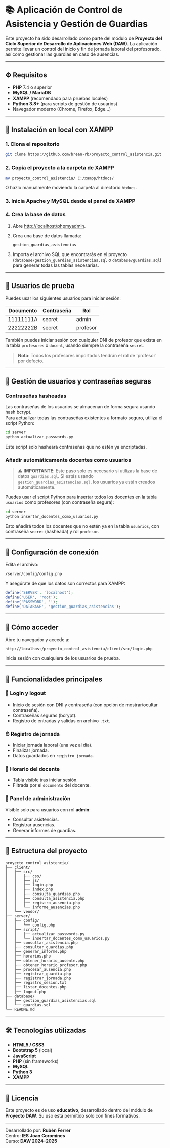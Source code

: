 # 📚 Aplicación de Control de Asistencia y Gestión de Guardias

Este proyecto ha sido desarrollado como parte del módulo de **Proyecto del Ciclo Superior de Desarrollo de Aplicaciones Web (DAW)**. La aplicación permite llevar un control del inicio y fin de jornada laboral del profesorado, así como gestionar las guardias en caso de ausencias.

---

## ⚙️ Requisitos

- **PHP** 7.4 o superior  
- **MySQL / MariaDB**  
- **XAMPP** (recomendado para pruebas locales)  
- **Python 3.8+** (para scripts de gestión de usuarios)  
- Navegador moderno (Chrome, Firefox, Edge...)

---

## 🚀 Instalación en local con XAMPP

### 1. Clona el repositorio

```bash
git clone https://github.com/brean-rb/proyecto_control_asistencia.git
```

### 2. Copia el proyecto a la carpeta de XAMPP

```bash
mv proyecto_control_asistencia/ C:/xampp/htdocs/
```

O hazlo manualmente moviendo la carpeta al directorio `htdocs`.

### 3. Inicia Apache y MySQL desde el panel de XAMPP

### 4. Crea la base de datos

1. Abre [http://localhost/phpmyadmin](http://localhost/phpmyadmin).  
2. Crea una base de datos llamada:

   ```
   gestion_guardias_asistencias
   ```

3. Importa el archivo SQL que encontrarás en el proyecto (`database/gestion_guardias_asistencias.sql` o `database/guardias.sql`) para generar todas las tablas necesarias.

---

## 👤 Usuarios de prueba

Puedes usar los siguientes usuarios para iniciar sesión:

| Documento   | Contraseña | Rol       |
|-------------|------------|-----------|
| 11111111A   | secret     | admin     |
| 22222222B   | secret     | profesor  |

También puedes iniciar sesión con cualquier DNI de profesor que exista en la tabla `profesores` o `docent`, usando siempre la contraseña `secret`.

> **Nota**: Todos los profesores importados tendrán el rol de 'profesor' por defecto.

---

## 🧩 Gestión de usuarios y contraseñas seguras

### Contraseñas hasheadas

Las contraseñas de los usuarios se almacenan de forma segura usando hash bcrypt.  
Para actualizar todas las contraseñas existentes a formato seguro, utiliza el script Python:

```bash
cd server
python actualizar_passwords.py
```

Este script solo hasheará contraseñas que no estén ya encriptadas.

### Añadir automáticamente docentes como usuarios

> ⚠️ **IMPORTANTE**: Este paso solo es necesario si utilizas la base de datos `guardias.sql`. Si estás usando `gestion_guardias_asistencias.sql`, los usuarios ya están creados automáticamente.

Puedes usar el script Python para insertar todos los docentes en la tabla `usuarios` como profesores (con contraseña segura):

```bash
cd server
python insertar_docentes_como_usuarios.py
```

Esto añadirá todos los docentes que no estén ya en la tabla `usuarios`, con contraseña `secret` (hasheada) y rol `profesor`.

---

## 🔧 Configuración de conexión

Edita el archivo:

```
/server/config/config.php
```

Y asegúrate de que los datos son correctos para XAMPP:

```php
define('SERVER', 'localhost');
define('USER', 'root');
define('PASSWORD', '');
define('DATABASE', 'gestion_guardias_asistencias');
```

---

## 🧪 Cómo acceder

Abre tu navegador y accede a:

```
http://localhost/proyecto_control_asistencia/client/src/login.php
```

Inicia sesión con cualquiera de los usuarios de prueba.

---

## 🧩 Funcionalidades principales

### 👥 Login y logout

- Inicio de sesión con DNI y contraseña (con opción de mostrar/ocultar contraseña).
- Contraseñas seguras (bcrypt).
- Registro de entradas y salidas en archivo `.txt`.

### ⏱ Registro de jornada

- Iniciar jornada laboral (una vez al día).  
- Finalizar jornada.  
- Datos guardados en `registro_jornada`.

### 📅 Horario del docente

- Tabla visible tras iniciar sesión.  
- Filtrada por el `documento` del docente.

### 🔐 Panel de administración

Visible solo para usuarios con rol **admin**:

- Consultar asistencias.  
- Registrar ausencias.  
- Generar informes de guardias.

---

## 📂 Estructura del proyecto

```
proyecto_control_asistencia/
├── client/
│   ├── src/
│   │   ├── css/
│   │   ├── js/
│   │   ├── login.php
│   │   ├── index.php
│   │   ├── consulta_guardias.php
│   │   ├── consulta_asistencia.php
│   │   ├── registro_ausencia.php
│   │   └── informe_ausencias.php
│   └── vendor/
├── server/
│   ├── config/
│   │   └── config.php
│   ├── script/
│   │   ├── actualizar_passwords.py
│   │   └── insertar_docentes_como_usuarios.py
│   ├── consultar_asistencia.php
│   ├── consultar_guardias.php
│   ├── generar_informe.php
│   ├── horarios.php
│   ├── obtener_horario_ausente.php
│   ├── obtener_horario_profesor.php
│   ├── procesar_ausencia.php
│   ├── registrar_guardia.php
│   ├── registrar_jornada.php
│   ├── registro_sesion.txt
│   ├── listar_docentes.php
│   ├── logout.php
├── database/
│   ├── gestion_guardias_asistencias.sql
│   └── guardias.sql
└── README.md
```

---

## 🛠 Tecnologías utilizadas

- **HTML5 / CSS3**  
- **Bootstrap 5** (local)  
- **JavaScript**  
- **PHP** (sin frameworks)  
- **MySQL**  
- **Python 3**  
- **XAMPP**

---

## 📝 Licencia

Este proyecto es de uso **educativo**, desarrollado dentro del módulo de **Proyecto DAW**. Su uso está permitido solo con fines formativos.

---

Desarrollado por: **Rubén Ferrer**  
Centro: **IES Joan Coromines**  
Curso: **DAW 2024–2025**
